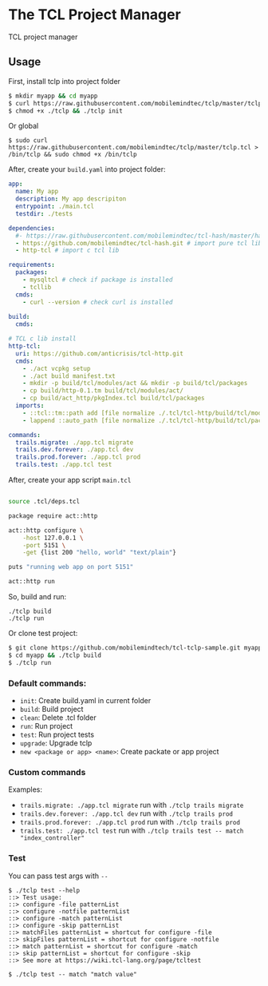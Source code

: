 # The TCL Project Manager

TCL project manager

## Usage

First, install tclp into project folder

```bash
$ mkdir myapp && cd myapp
$ curl https://raw.githubusercontent.com/mobilemindtec/tclp/master/tclp.tcl > tclp
$ chmod +x ./tclp && ./tclp init
```

Or global

```
$ sudo curl https://raw.githubusercontent.com/mobilemindtec/tclp/master/tclp.tcl > /bin/tclp && sudo chmod +x /bin/tclp
```

After, create your `build.yaml` into project folder:


```yaml
app:
  name: My app
  description: My app descripiton
  entrypoint: ./main.tcl
  testdir: ./tests

dependencies:
  #- https://raw.githubusercontent.com/mobilemindtec/tcl-hash/master/hash.tcl # import file
  - https://github.com/mobilemindtec/tcl-hash.git # import pure tcl lib
  - http-tcl # import c tcl lib

requirements:
  packages: 
    - mysqltcl # check if package is installed
    - tcllib
  cmds:
    - curl --version # check curl is installed
  
build:
  cmds:

# TCL c lib install
http-tcl:
  uri: https://github.com/anticrisis/tcl-http.git
  cmds:
    - ./act vcpkg setup
    - ./act build manifest.txt
    - mkdir -p build/tcl/modules/act && mkdir -p build/tcl/packages 
    - cp build/http-0.1.tm build/tcl/modules/act/
    - cp build/act_http/pkgIndex.tcl build/tcl/packages 
  imports:
    - ::tcl::tm::path add [file normalize ./.tcl/tcl-http/build/tcl/modules]
    - lappend ::auto_path [file normalize ./.tcl/tcl-http/build/tcl/packages]

commands:
  trails.migrate: ./app.tcl migrate
  trails.dev.forever: ./app.tcl dev
  trails.prod.forever: ./app.tcl prod
  trails.test: ./app.tcl test    

```

After, create your app script `main.tcl`

```bash

source .tcl/deps.tcl

package require act::http

act::http configure \
	-host 127.0.0.1 \
	-port 5151 \
	-get {list 200 "hello, world" "text/plain"}

puts "running web app on port 5151"

act::http run


```

So, build and run:

```shell
./tclp build
./tclp run
```

Or clone test project:


```bash
$ git clone https://github.com/mobilemindtech/tcl-tclp-sample.git myapp
$ cd myapp && ./tclp build
$ ./tclp run
```


### Default commands:

* `init`: Create build.yaml in current folder
* `build`: Build project
* `clean`: Delete .tcl folder
* `run`: Run project
* `test`: Run project tests
* `upgrade`: Upgrade tclp
*  `new <package or app> <name>`: Create packate or app project

### Custom commands

Examples:

* `trails.migrate: ./app.tcl migrate` run with `./tclp trails migrate`
* `trails.dev.forever: ./app.tcl dev` run with `./tclp trails prod`
* `trails.prod.forever: ./app.tcl prod` run with `./tclp trails prod`
* `trails.test: ./app.tcl test`  run with `./tclp trails test -- match "index_controller"`

### Test

You can pass test args with `--`

```
$ ./tclp test --help
::> Test usage:
::> configure -file patternList
::> configure -notfile patternList
::> configure -match patternList
::> configure -skip patternList
::> matchFiles patternList = shortcut for configure -file
::> skipFiles patternList = shortcut for configure -notfile
::> match patternList = shortcut for configure -match
::> skip patternList = shortcut for configure -skip
::> See more at https://wiki.tcl-lang.org/page/tcltest

$ ./tclp test -- match "match value"

```